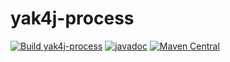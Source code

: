 # yak4j-process

[![Build yak4j-process](https://github.com/ngeor/kamino/actions/workflows/build-libs-yak4j-process.yml/badge.svg)](https://github.com/ngeor/kamino/actions/workflows/build-libs-yak4j-process.yml)
[![javadoc](https://javadoc.io/badge2/com.github.ngeor/yak4j-process/javadoc.svg)](https://javadoc.io/doc/com.github.ngeor/yak4j-process)
[![Maven Central](https://img.shields.io/maven-central/v/com.github.ngeor/yak4j-process.svg?label=Maven%20Central)](https://central.sonatype.com/artifact/com.github.ngeor/yak4j-process/overview)
